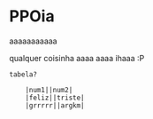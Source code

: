 # PPOia
aaaaaaaaaaa

qualquer coisinha aaaa
aaaa
ihaaa
    :P

    tabela?

        |num1||num2|
        |feliz||triste|
        |grrrrr||argkm|